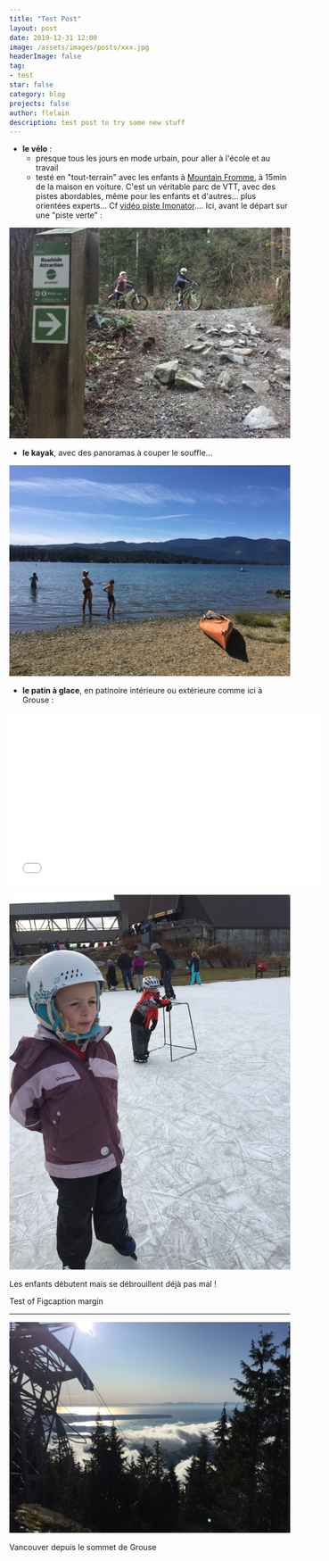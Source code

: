 ```yaml
---
title: "Test Post"
layout: post
date: 2019-12-31 12:00
image: /assets/images/posts/xxx.jpg
headerImage: false
tag:
- test
star: false
category: blog
projects: false
author: flelain
description: test post to try some new stuff
---
```



- **le vélo** :
    - presque tous les jours en mode urbain, pour aller à l'école et au travail
    - testé en "tout-terrain" avec les enfants à <a href="https://www.trailforks.com/region/mount-fromme/">Mountain Fromme</a>, à 15min de la maison en voiture. C'est un véritable parc de VTT, avec des pistes abordables, même pour les enfants et d'autres... plus orientées experts... Cf <a href="https://www.youtube.com/watch?v=HG2D7qRermo">vidéo piste Imonator</a>.... Ici, avant le départ sur une "piste verte" :

![Markdowm Image](/assets/images/posts/VTT_Fromme.JPG)

- **le kayak**, avec des panoramas à couper le souffle...

![Markdowm Image](/assets/images/posts/kayak.JPG)

- **le patin à glace**, en patinoire intérieure ou extérieure comme ici à Grouse :

<iframe width="560" height="310" src="/assets/videos/IMG_7751.mp4" frameborder="0" allowfullscreen autoplay="false"></iframe>


![Markdowm Image](/assets/images/posts/skating.JPG)
<figcaption class="caption">Les enfants débutent mais se débrouillent déjà pas mal !</figcaption>

Test of Figcaption margin

---

![Markdowm Image](/assets/images/posts/vue_Grouse.JPG)
<figcaption class="caption">Vancouver depuis le sommet de Grouse</figcaption>
